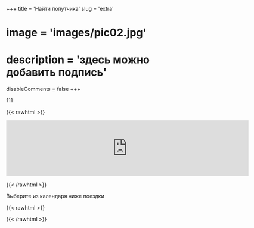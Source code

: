 +++
title = 'Найти попутчика'
slug = 'extra'
# image = 'images/pic02.jpg'
# description = 'здесь можно добавить подпись'
disableComments = false
+++

111

{{< rawhtml >}}
<script src="https://yastatic.net/s3/frontend/forms/_/embed.js"></script><iframe src="https://forms.yandex.ru/cloud/6432870af47e7316f74a425d/?iframe=1" frameborder="0" name="ya-form-6432870af47e7316f74a425d" width="650"></iframe>
{{< /rawhtml >}}


Выберите из календаря ниже поездки

{{< rawhtml >}}
<div data-tockify-component="mini" data-tockify-calendar="testcalendar1111tqtq">
</div>
<script data-cfasync="false" data-tockify-script="embed" src="https://public.tockify.com/browser/embed.js">
</script>
{{< /rawhtml >}}

